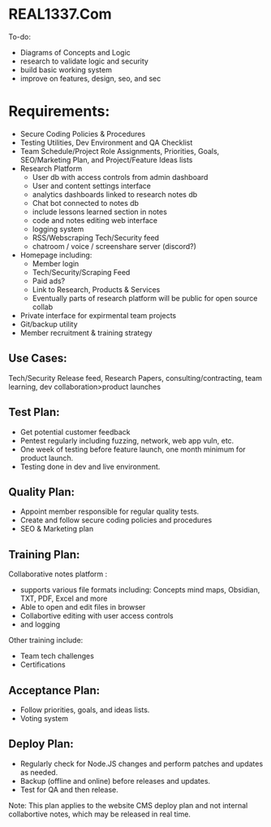 # REAL1337.Com 

To-do: 
- Diagrams of Concepts and Logic
- research to validate logic and security
- build basic working system
- improve on features, design, seo, and sec

Requirements:
=============
- Secure Coding Policies & Procedures
- Testing Utilities, Dev Environment and QA Checklist
- Team Schedule/Project Role Assignments, Priorities, Goals, SEO/Marketing Plan, and Project/Feature Ideas lists
- Research Platform
  - User db with access controls from admin dashboard
  - User and content settings interface
  - analytics dashboards linked to research notes db
  - Chat bot connected to notes db
  - include lessons learned section in notes
  - code and notes editing web interface
  - logging system
  - RSS/Webscraping Tech/Security feed
  - chatroom / voice / screenshare server (discord?)
- Homepage including:
  - Member login
  - Tech/Security/Scraping Feed
  - Paid ads?
  - Link to Research, Products & Services
  - Eventually parts of research platform will be public for open source collab
- Private interface for expirmental team projects
- Git/backup utility
- Member recruitment & training strategy

Use Cases:
----------
Tech/Security Release feed, Research Papers, consulting/contracting, team learning, dev collaboration>product launches


Test Plan:
----------
- Get potential customer feedback
- Pentest regularly including fuzzing, network, web app vuln, etc.
- One week of testing before feature launch, one month minimum for product launch.
- Testing done in dev and live environment.


Quality Plan:
-------------
- Appoint member responsible for regular quality tests.
- Create and follow secure coding policies and procedures
- SEO & Marketing plan


Training Plan:
--------------
Collaborative notes platform :
 - supports various file formats including: Concepts mind maps, Obsidian, TXT, PDF, Excel and more
 - Able to open and edit files in browser
 - Collabortive editing with user access controls
 - and logging

Other training include:
 - Team tech challenges
 - Certifications
   

Acceptance Plan:
----------------
- Follow priorities, goals, and ideas lists.
- Voting system


Deploy Plan:
------------
- Regularly check for Node.JS changes and perform patches and updates as needed.
- Backup (offline and online) before releases and updates.
- Test for QA and then release.

Note: This plan applies to the website CMS deploy plan and not internal collabortive notes, which may be released in real time.
